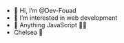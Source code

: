 - 👋 Hi, I’m @Dev-Fouad
- 👀 I’m interested in web development 
- 🌱 Anything JavaScript 🧘‍♂️
- Chelsea 💙

<!---
Dev-Fouad/Dev-Fouad is a ✨ special ✨ repository because its `README.md` (this file) appears on your GitHub profile.
You can click the Preview link to take a look at your changes.
--->
